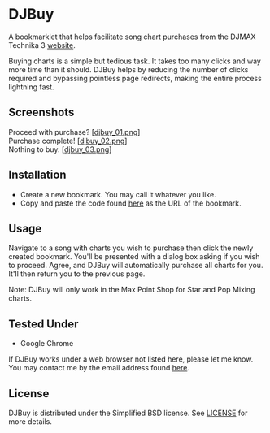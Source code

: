 # DJBuy

A bookmarklet that helps facilitate song chart purchases from the DJMAX Technika 3 [website][1].

Buying charts is a simple but tedious task.  It takes too many clicks and way more time than it should.  DJBuy helps by reducing the number of clicks required and bypassing pointless page redirects, making the entire process lightning fast.


## Screenshots

Proceed with purchase?  \[[djbuy_01.png][s1]\]<br />
Purchase complete!  \[[djbuy_02.png][s2]\]<br />
Nothing to buy.  \[[djbuy_03.png][s3]\]


## Installation

- Create a new bookmark.  You may call it whatever you like.
- Copy and paste the code found [here][2] as the URL of the bookmark.


## Usage

Navigate to a song with charts you wish to purchase then click the newly created bookmark.  You'll be presented with a dialog box asking if you wish to proceed.  Agree, and DJBuy will automatically purchase all charts for you.  It'll then return you to the previous page.

Note: DJBuy will only work in the Max Point Shop for Star and Pop Mixing charts.


## Tested Under

- Google Chrome

If DJBuy works under a web browser not listed here, please let me know.  You may contact me by the email address found [here][3].


## License

DJBuy is distributed under the Simplified BSD license.  See [LICENSE][4] for more details.




[1]: http://www.djmaxcrew.com/ "DJMAX Technika 3"
[2]: https://raw.github.com/smwst/DJBuy/master/djbuy.min.js "DJBuy"
[3]: https://github.com/smwst "smwst (Github)"
[4]: https://github.com/smwst/DJBuy/blob/master/LICENSE "License"

[s1]: http://smwst.github.com/DJBuy/djbuy_01.png
[s2]: http://smwst.github.com/DJBuy/djbuy_02.png
[s3]: http://smwst.github.com/DJBuy/djbuy_03.png

